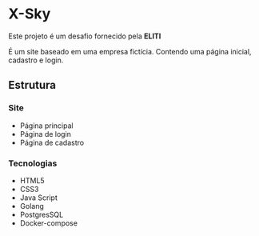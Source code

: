 # X-Sky

Este projeto é um desafio fornecido pela **ELITI**

É um site baseado em uma empresa fictícia.
Contendo uma página inicial, cadastro e login.

## Estrutura

### Site

* Página principal
* Página de login
* Página de cadastro

### Tecnologias

* HTML5
* CSS3
* Java Script
* Golang
* PostgresSQL
* Docker-compose
